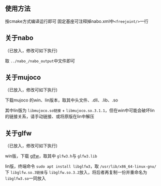 ﻿## 使用方法

按cmake方式编译运行即可
固定基座可注释掉nabo.xml中`<freejoint/>`一行

## 关于nabo

（已放入，修改可如下执行)

取 `../nabo_/nabo_output`中文件即可

## 关于mujoco

（已放入，修改可如下执行)

下载mujoco 的win、lin版本，取其中头文件、.dll、.lib、.so

其中lin版为 `libmujoco.so链接` + `libmujoco.so.3.1.1`，但在win中可能会破坏lin的链接关系，请手动链接、或将原版在lin中解压

## 关于glfw

（已放入，修改可如下执行)

win版，下载 [glfw](https://www.glfw.org/download.html)，取其中 `glfw3.h`与 `glfw3.lib`

lin版，终端命令 `sudo apt install libglfw3`，取 `/usr/lib/x86_64-linux-gnu/`下 `libglfw.so.3链接`与 `libglfw.so.3.2`放入，将后者再复制一份并重命名为 `libglfw3.so`一同放入

